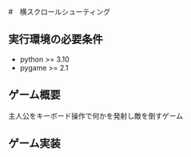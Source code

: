 #　横スクロールシューティング

## 実行環境の必要条件
* python >= 3.10
* pygame >= 2.1

## ゲーム概要
主人公をキーボード操作で何かを発射し敵を倒すゲーム

## ゲーム実装
### 
